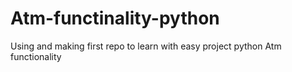 # Atm-functinality-python
Using and making first repo to learn with easy project   python Atm functionality
